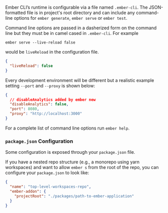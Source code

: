 Ember CLI’s runtime is configurable via a file named `.ember-cli`. The JSON-formatted file is in project's root directory and can include any command-line options for `ember generate`, `ember serve` or `ember test`.

Command line options are passed in a dasherized form on the command line but they must be in camel cased in `.ember-cli`. For example

```shell
ember serve --live-reload false
```

would be `liveReload` in the configuration file.

```json {data-filename=.ember-cli}
{
  "liveReload": false
}
```

Every development environment will be different but a realistic example setting `--port` and `--proxy` is shown below:

```json {data-filename=.ember-cli}
{
  // disableAnalytics added by ember new
  "disableAnalytics": false,
  "port": 8080,
  "proxy": "http://localhost:3000"
}
```

For a complete list of command line options run `ember help`.

### `package.json` Configuration

Some configuration is exposed through your `package.json` file.

If you have a nested repo structure (e.g., a monorepo using yarn workspaces) and want to allow `ember s` from the root of the repo, you can configure your `package.json` to look like:

```json {data-filename=package.json}
{
  "name": "top-level-workspaces-repo",
  "ember-addon": {
    "projectRoot": "./packages/path-to-ember-application"
  }
}
```

